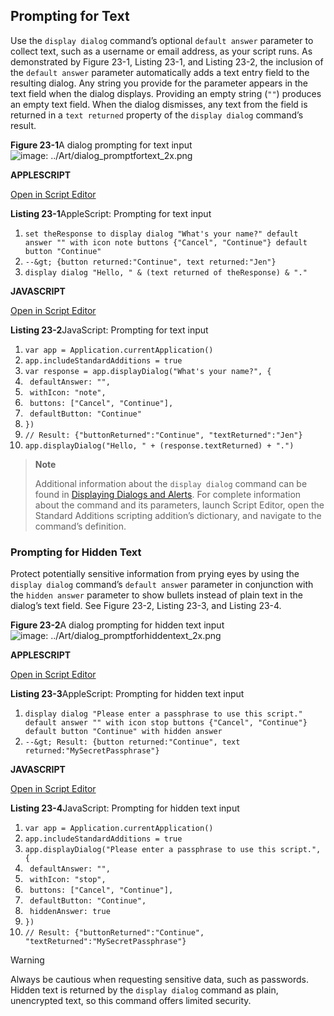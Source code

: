 <a id="//apple_ref/doc/uid/TP40016239-CH80"></a><a id="//apple_ref/doc/uid/TP40016239-CH80-SW1"></a>

## Prompting for Text

Use the `display dialog` command’s optional `default answer` parameter to collect text, such as a username or email address, as your script runs. As demonstrated by Figure 23-1, Listing 23-1, and Listing 23-2, the inclusion of the `default answer` parameter automatically adds a text entry field to the resulting dialog. Any string you provide for the parameter appears in the text field when the dialog displays. Providing an empty string (`""`) produces an empty text field. When the dialog dismisses, any text from the field is returned in a `text returned` property of the `display dialog` command’s result.

<a id="//apple_ref/doc/uid/TP40016239-CH80-SW3"></a>
**Figure 23-1**A dialog prompting for text input
![image: ../Art/dialog_promptfortext_2x.png](https://developer.apple.com/library/archive/mac-automation-scripting-guide/Art/dialog_promptfortext_2x.png)

**APPLESCRIPT**

[Open in Script Editor](https://developer.apple.com/library/archive/mac-automation-scripting-guide/applescript:/com.apple.scripteditor?action=new&script=set%20theResponse%20to%20display%20dialog%20%22What%27s%20your%20name%3F%22%20default%20answer%20%22%22%20with%20icon%20note%20buttons%20%7B%22Cancel%22%2C%20%22Continue%22%7D%20default%20button%20%22Continue%22%0A--%3E%20%7Bbutton%20returned%3A%22Continue%22%2C%20text%20returned%3A%22Jen%22%7D%0Adisplay%20dialog%20%22Hello%2C%20%22%20%26%20%28text%20returned%20of%20theResponse%29%20%26%20%22.%22%0A)

<a id="//apple_ref/doc/uid/TP40016239-CH80-SW4"></a>
**Listing 23-1**AppleScript: Prompting for text input

1. `set theResponse to display dialog "What's your name?" default answer "" with icon note buttons {"Cancel", "Continue"} default button "Continue"`
2. `--&gt; {button returned:"Continue", text returned:"Jen"}`
3. `display dialog "Hello, " & (text returned of theResponse) & "."`

**JAVASCRIPT**

[Open in Script Editor](https://developer.apple.com/library/archive/mac-automation-scripting-guide/applescript:/com.apple.scripteditor?action=new&script=var%20app%20%3D%20Application.currentApplication%28%29%0Aapp.includeStandardAdditions%20%3D%20true%0A%0Avar%20response%20%3D%20app.displayDialog%28%22What%27s%20your%20name%3F%22%2C%20%7B%0A%20%20%20%20defaultAnswer%3A%20%22%22%2C%0A%20%20%20%20withIcon%3A%20%22note%22%2C%0A%20%20%20%20buttons%3A%20%5B%22Cancel%22%2C%20%22Continue%22%5D%2C%0A%20%20%20%20defaultButton%3A%20%22Continue%22%0A%7D%29%0A%2F%2F%20Result%3A%20%7B%22buttonReturned%22%3A%22Continue%22%2C%20%22textReturned%22%3A%22Jen%22%7D%0Aapp.displayDialog%28%22Hello%2C%20%22%20%2B%20%28response.textReturned%29%20%2B%20%22.%22%29)

<a id="//apple_ref/doc/uid/TP40016239-CH80-SW5"></a>
**Listing 23-2**JavaScript: Prompting for text input

1. `var app = Application.currentApplication()`
2. `app.includeStandardAdditions = true`
4. `var response = app.displayDialog("What's your name?", {`
5. ` defaultAnswer: "",`
6. ` withIcon: "note",`
7. ` buttons: ["Cancel", "Continue"],`
8. ` defaultButton: "Continue"`
9. `})`
10. `// Result: {"buttonReturned":"Continue", "textReturned":"Jen"}`
11. `app.displayDialog("Hello, " + (response.textReturned) + ".")`

> **Note**
>
>
> Additional information about the `display dialog` command can be found in [Displaying Dialogs and Alerts](https://developer.apple.com/library/archive/mac-automation-scripting-guide/DisplayDialogsandAlerts.md#//apple_ref/doc/uid/TP40016239-CH15-SW1). For complete information about the command and its parameters, launch Script Editor, open the Standard Additions scripting addition’s dictionary, and navigate to the command’s definition.

<a id="//apple_ref/doc/uid/TP40016239-CH80-SW9"></a>

### Prompting for Hidden Text

Protect potentially sensitive information from prying eyes by using the `display dialog` command’s `default answer` parameter in conjunction with the `hidden answer` parameter to show bullets instead of plain text in the dialog’s text field. See Figure 23-2, Listing 23-3, and Listing 23-4.

<a id="//apple_ref/doc/uid/TP40016239-CH80-SW6"></a>
**Figure 23-2**A dialog prompting for hidden text input
![image: ../Art/dialog_promptforhiddentext_2x.png](https://developer.apple.com/library/archive/mac-automation-scripting-guide/Art/dialog_promptforhiddentext_2x.png)

**APPLESCRIPT**

[Open in Script Editor](https://developer.apple.com/library/archive/mac-automation-scripting-guide/applescript:/com.apple.scripteditor?action=new&script=display%20dialog%20%22Please%20enter%20a%20passphrase%20to%20use%20this%20script.%22%20default%20answer%20%22%22%20with%20icon%20stop%20buttons%20%7B%22Cancel%22%2C%20%22Continue%22%7D%20default%20button%20%22Continue%22%20with%20hidden%20answer%0A)

<a id="//apple_ref/doc/uid/TP40016239-CH80-SW7"></a>
**Listing 23-3**AppleScript: Prompting for hidden text input

1. `display dialog "Please enter a passphrase to use this script." default answer "" with icon stop buttons {"Cancel", "Continue"} default button "Continue" with hidden answer`
2. `--&gt; Result: {button returned:"Continue", text returned:"MySecretPassphrase"}`

**JAVASCRIPT**

[Open in Script Editor](https://developer.apple.com/library/archive/mac-automation-scripting-guide/applescript:/com.apple.scripteditor?action=new&script=var%20app%20%3D%20Application.currentApplication%28%29%0Aapp.includeStandardAdditions%20%3D%20true%0A%0Aapp.displayDialog%28%22Please%20enter%20a%20passphrase%20to%20use%20this%20script.%22%2C%20%7B%0A%20%20%20%20defaultAnswer%3A%20%22%22%2C%0A%20%20%20%20withIcon%3A%20%22stop%22%2C%0A%20%20%20%20buttons%3A%20%5B%22Cancel%22%2C%20%22Continue%22%5D%2C%0A%20%20%20%20defaultButton%3A%20%22Continue%22%2C%0A%20%20%20%20hiddenAnswer%3A%20true%0A%7D%29)

<a id="//apple_ref/doc/uid/TP40016239-CH80-SW8"></a>
**Listing 23-4**JavaScript: Prompting for hidden text input

1. `var app = Application.currentApplication()`
2. `app.includeStandardAdditions = true`
4. `app.displayDialog("Please enter a passphrase to use this script.", {`
5. ` defaultAnswer: "",`
6. ` withIcon: "stop",`
7. ` buttons: ["Cancel", "Continue"],`
8. ` defaultButton: "Continue",`
9. ` hiddenAnswer: true`
10. `})`
11. `// Result: {"buttonReturned":"Continue", "textReturned":"MySecretPassphrase"}`

<a id="//apple_ref/doc/uid/TP40016239-CH80-DontLinkElementID_8"></a>


Warning

Always be cautious when requesting sensitive data, such as passwords. Hidden text is returned by the `display dialog` command as plain, unencrypted text, so this command offers limited security.
